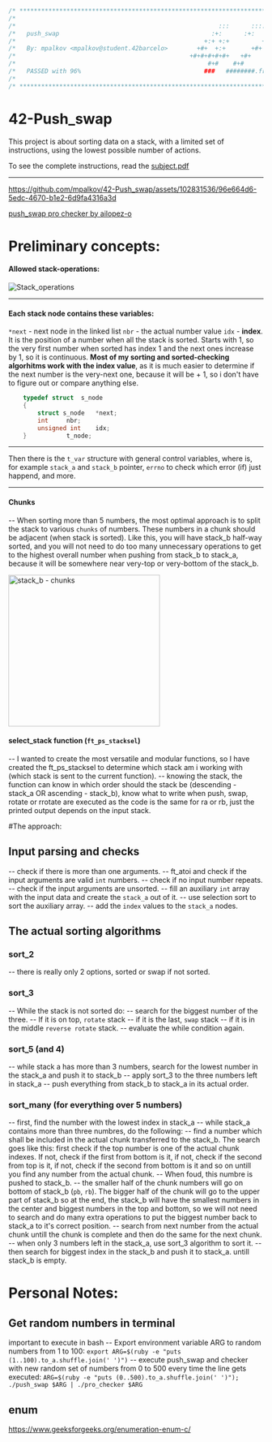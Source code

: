 ```c
/* ************************************************************************** */
/*                                                                            */
/*                                                        :::      ::::::::   */
/*   push_swap                                          :+:      :+:    :+:   */
/*                                                    +:+ +:+         +:+     */
/*   By: mpalkov <mpalkov@student.42barcelo>        +#+  +:+       +#+        */
/*                                                +#+#+#+#+#+   +#+           */
/*                                                     #+#    #+#             */
/*   PASSED with 96%                                  ###   ########.fr       */
/*                                                                            */
/* ************************************************************************** */
```
# 42-Push_swap
This project is about sorting data on a stack, with a limited set of instructions, using the lowest possible number of actions.

To see the complete instructions, read the [subject.pdf](https://github.com/mpalkov/42-Push_swap/blob/master/42_files/en.subject.pdf)

---
https://github.com/mpalkov/42-Push_swap/assets/102831536/96e664d6-5edc-4670-b1e2-6d9fa4316a3d

[push_swap pro checker by ailopez-o](https://github.com/ailopez-o/42Barcelona-PushSwap-ProChecker)

# Preliminary concepts:
#### Allowed stack-operations:
![Stack_operations](https://github.com/mpalkov/42-Push_swap/assets/102831536/85ad5d22-915b-4845-a281-1aecd545a469)


---
#### Each stack node contains these variables:

`*next` - next node in the linked list
`nbr` - the actual number value
`idx` - **index**. It is the position of a number when all the stack is sorted. Starts with 1, so the very first number when sorted has index 1 and the next ones increase by 1, so it is continuous.
**Most of my sorting and sorted-checking algorhitms work with the index value**, as it is much easier to determine if the next number is the very-next one, because it will be + 1, so i don't have to figure out or compare anything else.
```c
    typedef struct	s_node
    {
    	struct s_node	*next; 
    	int		nbr;
    	unsigned int	idx;
    }			t_node;
```
---
Then there is the `t_var` structure with general control variables, where is, for example `stack_a` and `stack_b` pointer, `errno` to check which error (if) just happend, and more.

---
#### Chunks
-- When sorting more than 5 numbers, the most optimal approach is to split the stack to various `chunks` of numbers. These numbers in a chunk should be adjacent (when stack is sorted). Like this, you will have stack_b half-way sorted, and you will not need to do too many unnecessary operations to get to the highest overall number when pushing from stack_b to stack_a, because it will be somewhere near very-top or very-bottom of the stack_b.

<img width="299" alt="stack_b - chunks" src="https://github.com/mpalkov/42-Push_swap/assets/102831536/2b8700b4-9111-4b2d-a04a-ddda82aad2aa">


#### select_stack function (`ft_ps_stacksel`)
-- I wanted to create the most versatile and modular functions, so I have created the ft_ps_stacksel to determine which stack am i working with (which stack is sent to the current function).
-- knowing the stack, the function can know in which order should the stack be (descending - stack_a OR ascending - stack_b), know what to write when push, swap, rotate or rrotate are executed as the code is the same for ra or rb, just the printed output depends on the input stack.

#The approach:

## Input parsing and checks
-- check if there is more than one arguments.
-- ft_atoi and check if the input arguments are valid `int` numbers.
-- check if no input number repeats.
-- check if the input arguments are unsorted.
-- fill an auxiliary `int` array with the input data and create the `stack_a` out of it.
-- use selection sort to sort the auxiliary array.
-- add the `index` values to the `stack_a` nodes.

## The actual sorting algorithms
### sort_2
-- there is really only 2 options, sorted or swap if not sorted.

### sort_3
-- While the stack is not sorted do:
-- search for the biggest number of the three.
-- If it is on top, `rotate` stack
-- if it is the last, `swap` stack
-- if it is in the middle `reverse rotate` stack.
-- evaluate the while condition again.

### sort_5 (and 4)
-- while stack a has more than 3 numbers, search for the lowest number in the stack_a and push it to stack_b
-- apply sort_3 to the three numbers left in stack_a
-- push everything from stack_b to stack_a in its actual order.

### sort_many (for everything over 5 numbers)
-- first, find the number with the lowest index in stack_a
-- while stack_a contains more than three numbres, do the following:
-- find a number which shall be included in the actual chunk transferred to the stack_b. The search goes like this: first check if the top number is one of the actual chunk indexes. If not, check if the first from bottom is it, if not, check if the second from top is it, if not, check if the second from bottom is it and so on untill you find any number from the actual chunk.
-- When foud, this numbre is pushed to stack_b.
-- the smaller half of the chunk numbers will go on bottom of stack_b (`pb`, `rb`). The bigger half of the chunk will go to the upper part of stack_b so at the end, the stack_b will have the smallest numbers in the center and biggest numbers in the top and bottom, so we will not need to search and do many extra operations to put the biggest number back to stack_a to it's correct position.
-- search from next number from the actual chunk untill the chunk is complete and then do the same for the next chunk.
-- when only 3 numbers left in the stack_a, use sort_3 algorithm to sort it.
-- then search for biggest index in the stack_b and push it to stack_a. untill stack_b is empty.

# Personal Notes:
## Get random numbers in terminal
important to execute in bash
-- Export environment variable ARG to random numbers from 1 to 100:
`export ARG=$(ruby -e "puts (1..100).to_a.shuffle.join(' ')")`
-- execute push_swap and checker with new random set of numbers from 0 to 500 every time the line gets executed:
`ARG=$(ruby -e "puts (0..500).to_a.shuffle.join(' ')"); ./push_swap $ARG | ./pro_checker $ARG`

## enum
https://www.geeksforgeeks.org/enumeration-enum-c/
